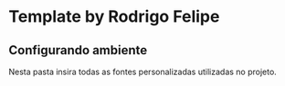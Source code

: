 # Template by Rodrigo Felipe

Configurando ambiente
----------

Nesta pasta insira todas as fontes personalizadas utilizadas no projeto.